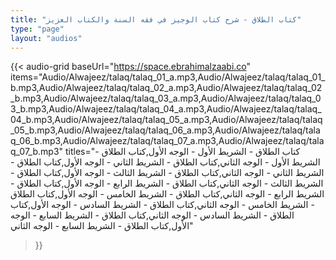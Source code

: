 ```yaml
---
title: "كتاب الطلاق - شرح كتاب الوجيز في فقه السنة والكتاب العزيز"
type: "page"
layout: "audios"
---
```


{{< audio-grid 
  baseUrl="https://space.ebrahimalzaabi.co"
  items="Audio/Alwajeez/talaq/talaq_01_a.mp3,Audio/Alwajeez/talaq/talaq_01_b.mp3,Audio/Alwajeez/talaq/talaq_02_a.mp3,Audio/Alwajeez/talaq/talaq_02_b.mp3,Audio/Alwajeez/talaq/talaq_03_a.mp3,Audio/Alwajeez/talaq/talaq_03_b.mp3,Audio/Alwajeez/talaq/talaq_04_a.mp3,Audio/Alwajeez/talaq/talaq_04_b.mp3,Audio/Alwajeez/talaq/talaq_05_a.mp3,Audio/Alwajeez/talaq/talaq_05_b.mp3,Audio/Alwajeez/talaq/talaq_06_a.mp3,Audio/Alwajeez/talaq/talaq_06_b.mp3,Audio/Alwajeez/talaq/talaq_07_a.mp3,Audio/Alwajeez/talaq/talaq_07_b.mp3"
  titles="كتاب الطلاق - الشريط الأول - الوجه الأول,كتاب الطلاق - الشريط الأول - الوجه الثاني,كتاب الطلاق - الشريط الثاني - الوجه الأول,كتاب الطلاق - الشريط الثاني - الوجه الثاني,كتاب الطلاق - الشريط الثالث - الوجه الأول,كتاب الطلاق - الشريط الثالث - الوجه الثاني,كتاب الطلاق - الشريط الرابع - الوجه الأول,كتاب الطلاق - الشريط الرابع - الوجه الثاني,كتاب الطلاق - الشريط الخامس - الوجه الأول,كتاب الطلاق - الشريط الخامس - الوجه الثاني,كتاب الطلاق - الشريط السادس - الوجه الأول,كتاب الطلاق - الشريط السادس - الوجه الثاني,كتاب الطلاق - الشريط السابع - الوجه الأول,كتاب الطلاق - الشريط السابع - الوجه الثاني"
>}} 